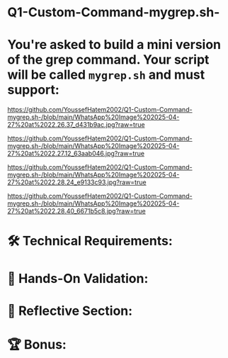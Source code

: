# Q1-Custom-Command-mygrep.sh-

# You're asked to build a mini version of the grep command. Your script will be called `mygrep.sh` and must support:

https://github.com/YoussefHatem2002/Q1-Custom-Command-mygrep.sh-/blob/main/WhatsApp%20Image%202025-04-27%20at%2022.26.37_d431b9ac.jpg?raw=true

https://github.com/YoussefHatem2002/Q1-Custom-Command-mygrep.sh-/blob/main/WhatsApp%20Image%202025-04-27%20at%2022.27.12_63aab046.jpg?raw=true

https://github.com/YoussefHatem2002/Q1-Custom-Command-mygrep.sh-/blob/main/WhatsApp%20Image%202025-04-27%20at%2022.28.24_e9133c93.jpg?raw=true

https://github.com/YoussefHatem2002/Q1-Custom-Command-mygrep.sh-/blob/main/WhatsApp%20Image%202025-04-27%20at%2022.28.40_6671b5c8.jpg?raw=true


# 🛠️ Technical Requirements:


# 🧪 Hands-On Validation: 



# 🧠 Reflective Section:



# 🏆 Bonus:


